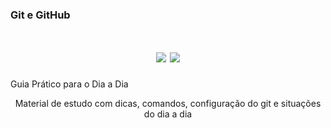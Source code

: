 ### Git e GitHub
<h1 align="center">
  <img src="https://img.shields.io/badge/GIT-E44C30?style=for-the-badge&logo=git&logoColor=white" />
  <img src="https://img.shields.io/badge/GitHub-100000?style=for-the-badge&logo=github&logoColor=white" />
</h1>
Guia Prático para o Dia a Dia
<br>
<p align="center">Material de estudo com dicas, comandos, configuração do git e situações do dia a dia</p>
